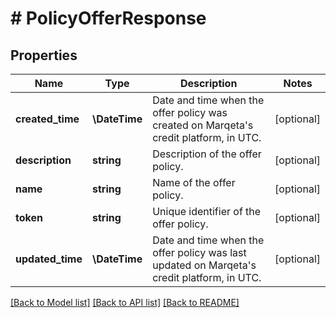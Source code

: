 # # PolicyOfferResponse

## Properties

Name | Type | Description | Notes
------------ | ------------- | ------------- | -------------
**created_time** | **\DateTime** | Date and time when the offer policy was created on Marqeta&#39;s credit platform, in UTC. | [optional]
**description** | **string** | Description of the offer policy. | [optional]
**name** | **string** | Name of the offer policy. | [optional]
**token** | **string** | Unique identifier of the offer policy. | [optional]
**updated_time** | **\DateTime** | Date and time when the offer policy was last updated on Marqeta&#39;s credit platform, in UTC. | [optional]

[[Back to Model list]](../../README.md#models) [[Back to API list]](../../README.md#endpoints) [[Back to README]](../../README.md)
